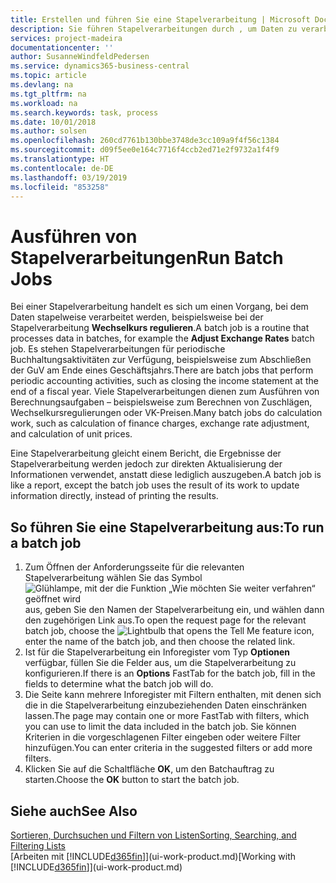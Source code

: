 ```yaml
---
title: Erstellen und führen Sie eine Stapelverarbeitung | Microsoft Docs
description: Sie führen Stapelverarbeitungen durch , um Daten zu verarbeiten und Informationen zu aktualisieren, um periodische Buchhaltungsaktivitäten oder Berechnungen durchzuführen.
services: project-madeira
documentationcenter: ''
author: SusanneWindfeldPedersen
ms.service: dynamics365-business-central
ms.topic: article
ms.devlang: na
ms.tgt_pltfrm: na
ms.workload: na
ms.search.keywords: task, process
ms.date: 10/01/2018
ms.author: solsen
ms.openlocfilehash: 260cd7761b130bbe3748de3cc109a9f4f56c1384
ms.sourcegitcommit: d09f5ee0e164c7716f4ccb2ed71e2f9732a1f4f9
ms.translationtype: HT
ms.contentlocale: de-DE
ms.lasthandoff: 03/19/2019
ms.locfileid: "853258"
---
```

# <a name="run-batch-jobs"></a><span data-ttu-id="94283-103">Ausführen von Stapelverarbeitungen</span><span class="sxs-lookup"><span data-stu-id="94283-103">Run Batch Jobs</span></span>
<span data-ttu-id="94283-104">Bei einer Stapelverarbeitung handelt es sich um einen Vorgang, bei dem Daten stapelweise verarbeitet werden, beispielsweise bei der Stapelverarbeitung **Wechselkurs regulieren**.</span><span class="sxs-lookup"><span data-stu-id="94283-104">A batch job is a routine that processes data in batches, for example the **Adjust Exchange Rates** batch job.</span></span> <span data-ttu-id="94283-105">Es stehen Stapelverarbeitungen für periodische Buchhaltungsaktivitäten zur Verfügung, beispielsweise zum Abschließen der GuV am Ende eines Geschäftsjahrs.</span><span class="sxs-lookup"><span data-stu-id="94283-105">There are batch jobs that perform periodic accounting activities, such as closing the income statement at the end of a fiscal year.</span></span> <span data-ttu-id="94283-106">Viele Stapelverarbeitungen dienen zum Ausführen von Berechnungsaufgaben – beispielsweise zum Berechnen von Zuschlägen, Wechselkursregulierungen oder VK-Preisen.</span><span class="sxs-lookup"><span data-stu-id="94283-106">Many batch jobs do calculation work, such as calculation of finance charges, exchange rate adjustment, and calculation of unit prices.</span></span>

<span data-ttu-id="94283-107">Eine Stapelverarbeitung gleicht einem Bericht, die Ergebnisse der Stapelverarbeitung werden jedoch zur direkten Aktualisierung der Informationen verwendet, anstatt diese lediglich auszugeben.</span><span class="sxs-lookup"><span data-stu-id="94283-107">A batch job is like a report, except the batch job uses the result of its work to update information directly, instead of printing the results.</span></span>

## <a name="to-run-a-batch-job"></a><span data-ttu-id="94283-108">So führen Sie eine Stapelverarbeitung aus:</span><span class="sxs-lookup"><span data-stu-id="94283-108">To run a batch job</span></span>
1. <span data-ttu-id="94283-109">Zum Öffnen der Anforderungsseite für die relevanten Stapelverarbeitung wählen Sie das Symbol ![Glühlampe, mit der die Funktion „Wie möchten Sie weiter verfahren“ geöffnet wird](media/ui-search/search_small.png "Wie möchten Sie weiter verfahren?") aus, geben Sie den Namen der Stapelverarbeitung ein, und wählen dann den zugehörigen Link aus.</span><span class="sxs-lookup"><span data-stu-id="94283-109">To open the request page for the relevant batch job, choose the ![Lightbulb that opens the Tell Me feature](media/ui-search/search_small.png "Tell me what you want to do") icon, enter the name of the batch job, and then choose the related link.</span></span>
2. <span data-ttu-id="94283-110">Ist für die Stapelverarbeitung ein Inforegister vom Typ **Optionen** verfügbar, füllen Sie die Felder aus, um die Stapelverarbeitung zu konfigurieren.</span><span class="sxs-lookup"><span data-stu-id="94283-110">If there is an **Options** FastTab for the batch job, fill in the fields to determine what the batch job will do.</span></span>
3. <span data-ttu-id="94283-111">Die Seite kann mehrere Inforegister mit Filtern enthalten, mit denen sich die in die Stapelverarbeitung einzubeziehenden Daten einschränken lassen.</span><span class="sxs-lookup"><span data-stu-id="94283-111">The page may contain one or more FastTab with filters, which you can use to limit the data included in the batch job.</span></span> <span data-ttu-id="94283-112">Sie können Kriterien in die vorgeschlagenen Filter eingeben oder weitere Filter hinzufügen.</span><span class="sxs-lookup"><span data-stu-id="94283-112">You can enter criteria in the suggested filters or add more filters.</span></span>
4. <span data-ttu-id="94283-113">Klicken Sie auf die Schaltfläche **OK**, um den Batchauftrag zu starten.</span><span class="sxs-lookup"><span data-stu-id="94283-113">Choose the **OK** button to start the batch job.</span></span>

## <a name="see-also"></a><span data-ttu-id="94283-114">Siehe auch</span><span class="sxs-lookup"><span data-stu-id="94283-114">See Also</span></span>
[<span data-ttu-id="94283-115">Sortieren, Durchsuchen und Filtern von Listen</span><span class="sxs-lookup"><span data-stu-id="94283-115">Sorting, Searching, and Filtering Lists</span></span>](ui-enter-criteria-filters.md)  
<span data-ttu-id="94283-116">[Arbeiten mit [!INCLUDE[d365fin](includes/d365fin_md.md)]](ui-work-product.md)</span><span class="sxs-lookup"><span data-stu-id="94283-116">[Working with [!INCLUDE[d365fin](includes/d365fin_md.md)]](ui-work-product.md)</span></span>
